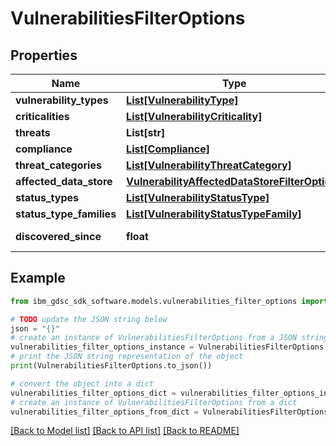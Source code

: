 # VulnerabilitiesFilterOptions


## Properties

Name | Type | Description | Notes
------------ | ------------- | ------------- | -------------
**vulnerability_types** | [**List[VulnerabilityType]**](VulnerabilityType.md) |  | [optional] 
**criticalities** | [**List[VulnerabilityCriticality]**](VulnerabilityCriticality.md) |  | [optional] 
**threats** | **List[str]** |  | [optional] 
**compliance** | [**List[Compliance]**](Compliance.md) |  | [optional] 
**threat_categories** | [**List[VulnerabilityThreatCategory]**](VulnerabilityThreatCategory.md) |  | [optional] 
**affected_data_store** | [**VulnerabilityAffectedDataStoreFilterOptions**](VulnerabilityAffectedDataStoreFilterOptions.md) |  | [optional] 
**status_types** | [**List[VulnerabilityStatusType]**](VulnerabilityStatusType.md) |  | [optional] 
**status_type_families** | [**List[VulnerabilityStatusTypeFamily]**](VulnerabilityStatusTypeFamily.md) |  | [optional] 
**discovered_since** | **float** | as epoch timestamp | [optional] 

## Example

```python
from ibm_gdsc_sdk_software.models.vulnerabilities_filter_options import VulnerabilitiesFilterOptions

# TODO update the JSON string below
json = "{}"
# create an instance of VulnerabilitiesFilterOptions from a JSON string
vulnerabilities_filter_options_instance = VulnerabilitiesFilterOptions.from_json(json)
# print the JSON string representation of the object
print(VulnerabilitiesFilterOptions.to_json())

# convert the object into a dict
vulnerabilities_filter_options_dict = vulnerabilities_filter_options_instance.to_dict()
# create an instance of VulnerabilitiesFilterOptions from a dict
vulnerabilities_filter_options_from_dict = VulnerabilitiesFilterOptions.from_dict(vulnerabilities_filter_options_dict)
```
[[Back to Model list]](../README.md#documentation-for-models) [[Back to API list]](../README.md#documentation-for-api-endpoints) [[Back to README]](../README.md)


